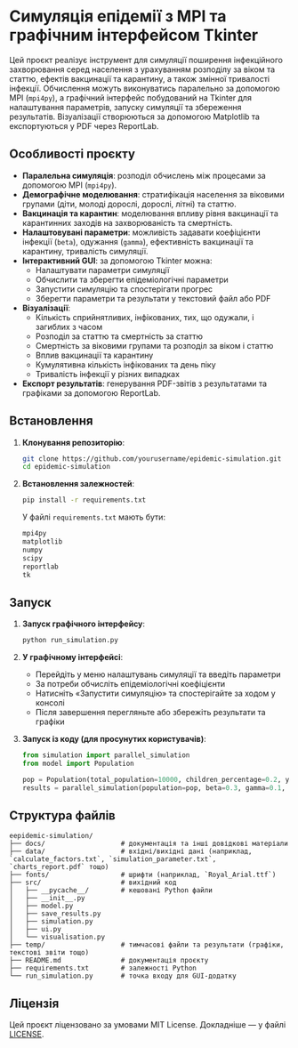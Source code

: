 # Симуляція епідемії з MPI та графічним інтерфейсом Tkinter

Цей проєкт реалізує інструмент для симуляції поширення інфекційного захворювання серед населення з урахуванням розподілу за віком та статтю, ефектів вакцинації та карантину, а також змінної тривалості інфекції. Обчислення можуть виконуватись паралельно за допомогою MPI (`mpi4py`), а графічний інтерфейс побудований на Tkinter для налаштування параметрів, запуску симуляції та збереження результатів. Візуалізації створюються за допомогою Matplotlib та експортуються у PDF через ReportLab.

## Особливості проєкту

- **Паралельна симуляція**: розподіл обчислень між процесами за допомогою MPI (`mpi4py`).
- **Демографічне моделювання**: стратифікація населення за віковими групами (діти, молоді дорослі, дорослі, літні) та статтю.
- **Вакцинація та карантин**: моделювання впливу рівня вакцинації та карантинних заходів на захворюваність та смертність.
- **Налаштовувані параметри**: можливість задавати коефіцієнти інфекції (`beta`), одужання (`gamma`), ефективність вакцинації та карантину, тривалість симуляції.
- **Інтерактивний GUI**: за допомогою Tkinter можна:
  - Налаштувати параметри симуляції
  - Обчислити та зберегти епідеміологічні параметри
  - Запустити симуляцію та спостерігати прогрес
  - Зберегти параметри та результати у текстовий файл або PDF
- **Візуалізації**:
  - Кількість сприйнятливих, інфікованих, тих, що одужали, і загиблих з часом
  - Розподіл за статтю та смертність за статтю
  - Смертність за віковими групами та розподіл за віком і статтю
  - Вплив вакцинації та карантину
  - Кумулятивна кількість інфікованих та день піку
  - Тривалість інфекції у різних випадках
- **Експорт результатів**: генерування PDF-звітів з результатами та графіками за допомогою ReportLab.

## Встановлення

1. **Клонування репозиторію**:
   ```bash
   git clone https://github.com/yourusername/epidemic-simulation.git
   cd epidemic-simulation
   ```

2. **Встановлення залежностей**:
   ```bash
   pip install -r requirements.txt
   ```

   У файлі `requirements.txt` мають бути:
   ```txt
   mpi4py
   matplotlib
   numpy
   scipy
   reportlab
   tk
   ```

## Запуск

1. **Запуск графічного інтерфейсу**:
   ```bash
   python run_simulation.py
   ```

2. **У графічному інтерфейсі**:
   - Перейдіть у меню налаштувань симуляції та введіть параметри
   - За потреби обчисліть епідеміологічні коефіцієнти
   - Натисніть «Запустити симуляцію» та спостерігайте за ходом у консолі
   - Після завершення перегляньте або збережіть результати та графіки

3. **Запуск із коду (для просунутих користувачів)**:
   ```python
   from simulation import parallel_simulation
   from model import Population

   pop = Population(total_population=10000, children_percentage=0.2, young_adults_percentage=0.3, ...)
   results = parallel_simulation(population=pop, beta=0.3, gamma=0.1, days=160, num_processes=4)
   ```

## Структура файлів

```
eepidemic-simulation/
├── docs/                   # документація та інші довідкові матеріали
├── data/                   # вхідні/вихідні дані (наприклад, `calculate_factors.txt`, `simulation_parameter.txt`, `charts_report.pdf` тощо)
├── fonts/                  # шрифти (наприклад, `Royal_Arial.ttf`)
├── src/                    # вихідний код
│   ├── __pycache__/        # кешовані Python файли
│   ├── __init__.py
│   ├── model.py
│   ├── save_results.py
│   ├── simulation.py
│   ├── ui.py
│   └── visualisation.py
├── temp/                   # тимчасові файли та результати (графіки, текстові звіти тощо)
├── README.md               # документація проєкту
├── requirements.txt        # залежності Python
└── run_simulation.py       # точка входу для GUI-додатку
```

## Ліцензія

Цей проєкт ліцензовано за умовами MIT License. Докладніше — у файлі [LICENSE](LICENSE).
